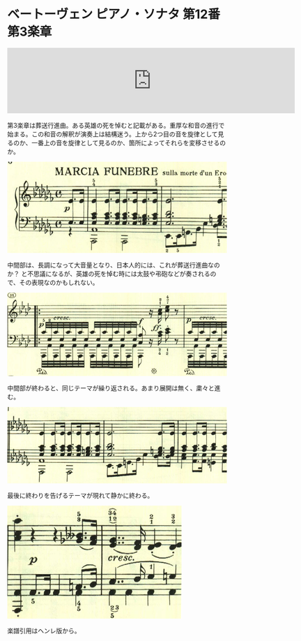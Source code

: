 # ベートーヴェン ピアノ・ソナタ 第12番 第3楽章

<iframe allow="autoplay *; encrypted-media *;" frameborder="0" height="150" sandbox="allow-forms allow-popups allow-same-origin allow-scripts allow-top-navigation-by-user-activation" src="https://embed.music.apple.com/us/album/piano-sonata-no-12-in-flat-major-op-26-iii-marcia-funebre/1272663034?i=1272663703&app=music" width="660"></iframe>

第3楽章は葬送行進曲。ある英雄の死を悼むと記載がある。重厚な和音の進行で始まる。この和音の解釈が演奏上は結構迷う。上から2つ目の音を旋律として見るのか、一番上の音を旋律として見るのか、箇所によってそれらを変移させるのか。

<img src="686.jpg">

中間部は、長調になって大音量となり、日本人的には、これが葬送行進曲なのか？ と不思議になるが、英雄の死を悼む時には太鼓や弔砲などが奏されるので、その表現なのかもしれない。

<img src="689.jpg">

中間部が終わると、同じテーマが繰り返される。あまり展開は無く、粛々と進む。

<img src="688.jpg">

最後に終わりを告げるテーマが現れて静かに終わる。

<img src="687.jpg">

楽譜引用はヘンレ版から。
